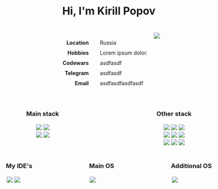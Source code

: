 <div style="display: flex; width: 700px; flex-direction: column; margin: auto;">
    <h1 style="text-align: center;">Hi, I'm Kirill Popov</h1>
    <div style="display: flex; justify-content: space-around; align-items: center; margin-top: 20px;">
        <div style="display: flex; height: 165px;" class="about-me-table">
            <div style="display: flex; flex-direction: column; justify-content: space-around; padding: 15px; text-align: right;">
                <div><strong>Location</strong></div>
                <div><strong>Hobbies</strong></div>
                <div><strong>Codewars</strong></div>
                <div><strong>Telegram</strong></div>
                <div><strong>Email</strong></div>
            </div>
            <div style="display: flex; flex-direction: column; justify-content: space-around; padding: 15px;">
                <div>Russia</div>
                <div>Lorem ipsum dolor.</div>
                <div>asdfasdf</div>
                <div>asdfasdf</div>
                <div>asdfasdfasdfasdf</div>
            </div>
            <img style="padding: 2px;" class="my-languages"
                 src="https://github-readme-stats.vercel.app/api/top-langs/?username=diplomatgmg&layout=compact">
        </div>
    </div>
    <div style="display: flex; justify-content: space-around; margin-top: 20px;">
        <div>
            <h3 style="text-align: center;">Main stack</h3>
            <div style="display: flex; flex-direction: column; align-items: center;">
                <div style="display: flex;">
                    <img style="padding: 2px;"
                         src="https://img.shields.io/badge/javascript-%23323330.svg?style=for-the-badge&logo=javascript&logoColor=%23F7DF1E">
                    <img style="padding: 2px;"
                         src="https://img.shields.io/badge/react-%2320232a.svg?style=for-the-badge&logo=react&logoColor=%2361DAFB">
                </div>
                <div style="display: flex;">
                    <img style="padding: 2px;"
                         src="https://img.shields.io/badge/python-3670A0?style=for-the-badge&logo=python&logoColor=ffdd54">
                    <img style="padding: 2px;"
                         src="https://img.shields.io/badge/django-%23092E20.svg?style=for-the-badge&logo=django&logoColor=white">
                </div>
            </div>
        </div>
        <div>
            <h3 style="text-align: center;">Other stack</h3>
            <div style="display: flex; flex-direction: column; align-items: center;">
                <div style="display: flex;">
                    <img style="padding: 2px;"
                         src="https://img.shields.io/badge/git-%23F05033.svg?style=for-the-badge&logo=git&logoColor=white">
                    <img style="padding: 2px;"
                         src="https://img.shields.io/badge/github-%23121011.svg?style=for-the-badge&logo=github&logoColor=white">
                    <img style="padding: 2px;"
                         src="https://img.shields.io/badge/typescript-%23007ACC.svg?style=for-the-badge&logo=typescript&logoColor=white">
                </div>
                <div style="display: flex;">
                    <img style="padding: 2px;"
                         src="https://img.shields.io/badge/-jest-%23C21325?style=for-the-badge&logo=jest&logoColor=white">
                    <img style="padding: 2px;"
                         src="https://img.shields.io/badge/jquery-%230769AD.svg?style=for-the-badge&logo=jquery&logoColor=white">
                    <img style="padding: 2px;"
                         src="https://img.shields.io/badge/-selenium-%43B02A?style=for-the-badge&logo=selenium&logoColor=white">
                </div>
                <div style="display: flex;">
                    <img style="padding: 2px;"
                         src="https://img.shields.io/badge/docker-%230db7ed.svg?style=for-the-badge&logo=docker&logoColor=white">
                    <img style="padding: 2px;"
                         src="https://img.shields.io/badge/postgres-%23316192.svg?style=for-the-badge&logo=postgresql&logoColor=white">
                    <img style="padding: 2px;"
                         src="https://img.shields.io/badge/redis-%23DD0031.svg?style=for-the-badge&logo=redis&logoColor=white">
                </div>
            </div>
        </div>
    </div>
    <div style="display: flex; justify-content: space-around; margin-top: 20px;">
        <div>
            <h3 style="text-align: center;">My IDE's</h3>
            <div style="display: flex;">
                <img style="padding: 2px;"
                     src="https://img.shields.io/badge/webstorm-143?style=for-the-badge&logo=webstorm&logoColor=white&color=black">
                <img style="padding: 2px;"
                     src="https://img.shields.io/badge/pycharm-143?style=for-the-badge&logo=pycharm&logoColor=black&color=black&labelColor=green">
            </div>
        </div>
        <div>
            <h3 style="text-align: center;">Main OS</h3>
            <img style="padding: 2px;"
                 src="https://img.shields.io/badge/Windows-0078D6?style=for-the-badge&logo=windows&logoColor=white">
        </div>
        <div>
            <h3 style="text-align: center;">Additional OS</h3>
            <img style="padding: 2px;"
                 src="https://img.shields.io/badge/mac%20os-000000?style=for-the-badge&logo=macos&logoColor=F0F0F0">
        </div>
    </div>
</div>
